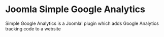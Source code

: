 # Joomla Simple Google Analytics
Simple Google Analytics is a Joomla! plugin which adds Google Analytics tracking code to a website
